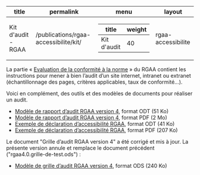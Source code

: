       
  <div id="readme" class="Box-body readme blob js-code-block-container p-5 p-xl-6 gist-border-0">
    <article class="markdown-body entry-content container-lg" itemprop="text"><table data-table-type="yaml-metadata">
  <thead>
  <tr>
  <th>title</th>
  <th>permalink</th>
  <th>menu</th>
  <th>layout</th>
  </tr>
  </thead>
  <tbody>
  <tr>
  <td><div>Kit d'audit - RGAA</div></td>
  <td><div>/publications/rgaa-accessibilite/kit/</div></td>
  <td><div><table>
  <thead>
  <tr>
  <th>title</th>
  <th>weight</th>
  </tr>
  </thead>
  <tbody>
  <tr>
  <td><div>Kit d'audit</div></td>
  <td><div>40</div></td>
  </tr>
  </tbody>
</table>
</div></td>
  <td><div>rgaa-accessibilite</div></td>
  </tr>
  </tbody>
</table>

<p>La partie « <a href="https://github.com/DISIC/RGAA/blob/master/obligations.md#norme-de-r%C3%A9f%C3%A9rence-et-niveau-de-conformit%C3%A9">Evaluation de la conformité à la norme</a> » du RGAA contient les instructions pour mener à bien l’audit d’un site internet, intranet ou extranet (échantillonnage des pages, critères applicables, taux de conformité…).</p>
<p>Voici en complément, des outils et des modèles de documents pour réaliser un audit.</p>
<ul>
<li><a href="rgaa4-2019-modele-rapport-audit.odt" title="Modèle de rapport d’audit RGAA version 4, format ODT (51 Ko)">Modèle de rapport d’audit RGAA version 4</a>, format ODT (51 Ko)</li>
<li><a href="rgaa4-2019-modele-rapport-audit.pdf" title="Modèle de rapport d’audit RGAA version 4, format PDF (2 Mo)">Modèle de rapport d’audit RGAA version 4</a>, format PDF (2 Mo)</li>
<li><a href="rgaa4-2019-exemple-declaration.odt" title="Exemple de déclaration d’accessibilité RGAA, format ODT (41 Ko)">Exemple de déclaration d’accessibilité RGAA</a>, format ODT (41 Ko)</li>
<li><a href="rgaa4-2019-exemple-declaration.pdf" title="Exemple de déclaration d’accessibilité RGAA, format PDF (207 Ko)">Exemple de déclaration d’accessibilité RGAA</a>, format PDF (207 Ko)</li>
</ul>
<p>Le document "Grille d’audit RGAA version 4" a été corrigé et mis à jour. La présente version annule et remplace le document précédent ("rgaa4.0.grille-de-test.ods") :</p>
<ul>
<li><a href="rgaa4.0.modele-de-grille-d-audit.ods" title="Modèle de grille d’audit RGAA version 4, format ODS (239 Ko)">Modèle de grille d’audit RGAA version 4</a>, format ODS (240 Ko)</li>
</ul>
</article>
  </div>
